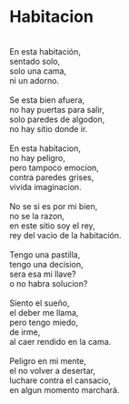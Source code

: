 # Habitacion
</br>
En esta habitación,</br>
sentado solo,</br>
solo una cama,</br>
ni un adorno.</br>
</br>
Se esta bien afuera,</br>
no hay puertas para salir,</br>
solo paredes de algodon,</br>
no hay sitio donde ir.</br>
</br>
En esta habitacion,</br>
no hay peligro,</br>
pero tampoco emocion,</br>
contra paredes grises,</br>
vivida imaginacion.</br>
</br>
No se si es por mi bien,</br>
no se la razon,</br>
en este sitio soy el rey,</br>
rey del vacio de la habitación.</br>
</br>
Tengo una pastilla,</br>
tengo una decision,</br>
sera esa mi llave?</br>
o no habra solucion?</br>
</br>
Siento el sueño,</br>
el deber me llama,</br>
pero tengo miedo,</br>
de irme,</br>
al caer rendido en la cama.</br>
</br>
Peligro en mi mente,</br>
el no volver a desertar,</br>
luchare contra el cansacio,</br>
en algun momento marchará.</br>
